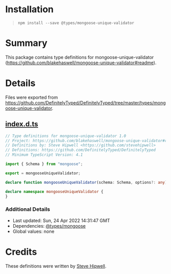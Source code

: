 # Installation
> `npm install --save @types/mongoose-unique-validator`

# Summary
This package contains type definitions for mongoose-unique-validator (https://github.com/blakehaswell/mongoose-unique-validator#readme).

# Details
Files were exported from https://github.com/DefinitelyTyped/DefinitelyTyped/tree/master/types/mongoose-unique-validator.
## [index.d.ts](https://github.com/DefinitelyTyped/DefinitelyTyped/tree/master/types/mongoose-unique-validator/index.d.ts)
````ts
// Type definitions for mongoose-unique-validator 1.0
// Project: https://github.com/blakehaswell/mongoose-unique-validator#readme
// Definitions by: Steve Hipwell <https://github.com/stevehipwell>
// Definitions: https://github.com/DefinitelyTyped/DefinitelyTyped
// Minimum TypeScript Version: 4.1

import { Schema } from "mongoose";

export = mongooseUniqueValidator;

declare function mongooseUniqueValidator(schema: Schema, options?: any): void;

declare namespace mongooseUniqueValidator {
}

````

### Additional Details
 * Last updated: Sun, 24 Apr 2022 14:31:47 GMT
 * Dependencies: [@types/mongoose](https://npmjs.com/package/@types/mongoose)
 * Global values: none

# Credits
These definitions were written by [Steve Hipwell](https://github.com/stevehipwell).
